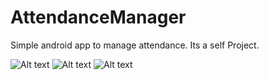 # AttendanceManager

Simple android app to manage attendance.
Its a self Project.

![Alt text](https://github.com/rajashah33/AttendanceManager/blob/master/AttendenceManager/scrennshots/Screenshot_20190322-001620.jpg)
![Alt text](https://github.com/rajashah33/AttendanceManager/blob/master/AttendenceManager/scrennshots/Screenshot_20190322-001700.jpg)
![Alt text](https://github.com/rajashah33/AttendanceManager/blob/master/AttendenceManager/scrennshots/Screenshot_20190322-001739.jpg)
